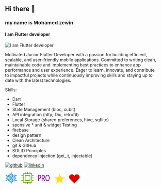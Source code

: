  ## Hi there 👋
###  my name is Mohamed zewin
#### I am Flutter developer
![I am Flutter developer](https://arturssmirnovs.github.io/github-profile-readme-generator/images/banner.png)

Motivated Junior Flutter Developer with a passion for building efficient, scalable, and user-friendly mobile applications. Committed to writing clean, maintainable code and implementing best practices to enhance app performance and user experience. Eager to learn, innovate, and contribute to impactful projects while continuously improving skills and staying up to date with the latest technologies.

Skills: 
* Dart
*  Flutter
*   State Management (bloc, cubit)
*   API integration (http, Dio, retrofit)
*    Local Storage (shared preferences, hive, sqflite)
*    sponsive * unit & widget Testing
*    firebase
*    design pattern
*    Clean Architecture
*    git & GitHub
*  SOLID Principles
*   dependency injection (get_it, injectable)



[<img src='https://cdn.jsdelivr.net/npm/simple-icons@3.0.1/icons/github.svg' alt='github' height='40'>](https://github.com/https://github.com/mohamedzewin01/mohamedzewin01) 
[<img src='https://cdn.jsdelivr.net/npm/simple-icons@3.0.1/icons/linkedin.svg' alt='linkedin' height='40'>](https://www.linkedin.com/in/https://www.linkedin.com/in/mohammed-zewin-55927226a//)  


<a href='https://archiveprogram.github.com/'><img src='https://raw.githubusercontent.com/acervenky/animated-github-badges/master/assets/acbadge.gif' width='40' height='40'></a> <a href='https://docs.github.com/en/developers'><img src='https://raw.githubusercontent.com/acervenky/animated-github-badges/master/assets/devbadge.gif' width='40' height='40'></a> <a href='https://github.com/pricing'><img src='https://raw.githubusercontent.com/acervenky/animated-github-badges/master/assets/pro.gif' width='40' height='40'></a> <a href='https://stars.github.com/'><img src='https://raw.githubusercontent.com/acervenky/animated-github-badges/master/assets/starbadge.gif' width='35' height='35'></a> <a href='https://docs.github.com/en/github/supporting-the-open-source-community-with-github-sponsors'><img src='https://raw.githubusercontent.com/acervenky/animated-github-badges/master/assets/sponsorbadge.gif' width='35' height='35'></a>

